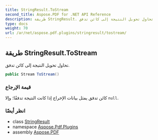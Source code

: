 ```yaml
---
title: StringResult.ToStream
second_title: Aspose.PDF for .NET API Reference
description: طريقة StringResult. تحاول تحويل النتيجة إلى كائن تدفق
type: docs
weight: 70
url: /ar/net/aspose.pdf.plugins/stringresult/tostream/
---
```

## طريقة StringResult.ToStream

تحاول تحويل النتيجة إلى كائن تدفق.

```csharp
public Stream ToStream()
```

### قيمة الإرجاع

كائن تدفق يمثل بيانات الإخراج إذا كانت النتيجة تدفقًا؛ وإلا `null`.

### انظر أيضًا

* class [StringResult](../)
* namespace [Aspose.Pdf.Plugins](../../../aspose.pdf.plugins/)
* assembly [Aspose.PDF](../../../)